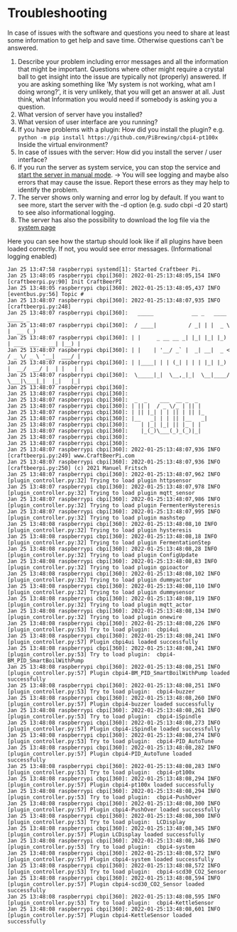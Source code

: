 # Troubleshooting

In case of issues with the software and questions you need to share at least some information to get help and save time. Otherwise questions can't be answered.

1. Describe your problem including error messages and all the information that might be important. Questions where other might require a crystal ball to get insight into the issue are typically not (properly) answered. If you are asking something like 'My system is not working, what am I doing wrong?', it is very unlikely, that you will get an answer at all. Just think, what Information you would need if somebody is asking you a question.
2. What version of server have you installed?
3. What version of user interface are you running?
4. If you have problems with a plugin: How did you install the plugin?
e.g. `python -m pip install https://github.com/PiBrewing/cbpi4-pt100x`
Inside the virtual environment? 
5. In case of issues with the server: How did you install the server / user interface?
6. If you run the server as system service, you can stop the service and [start the server in manual mode](server-installation.md#automatically-start-the-server-as-service). -> You will see logging and maybe also errors that may cause the issue. Report these errors as they may help to identify the problem.
7. The server shows only warning and error log by default. If you want to see more, start the server with the -d option (e.g. sudo cbpi -d 20 start) to see also informational logging.
8. The server has also the possibility to download the log file via the [system page](craftbeerpi-4-server/system.md)


Here you can see how the startup should look like if all plugins have been loaded correctly. If not, you would see error messages. (Informational logging enabled)

```
Jan 25 13:47:58 raspberrypi systemd[1]: Started Craftbeer Pi.
Jan 25 13:48:05 raspberrypi cbpi[360]: 2022-01-25:13:48:05,154 INFO     [craftbeerpi.py:90] Init CraftBeerPI
Jan 25 13:48:05 raspberrypi cbpi[360]: 2022-01-25:13:48:05,437 INFO     [eventbus.py:56] Topic #
Jan 25 13:48:07 raspberrypi cbpi[360]: 2022-01-25:13:48:07,935 INFO     [craftbeerpi.py:248]
Jan 25 13:48:07 raspberrypi cbpi[360]:   _____            __ _   ____                 _____ _
Jan 25 13:48:07 raspberrypi cbpi[360]:  / ____|          / _| | |  _ \               |  __ (_)
Jan 25 13:48:07 raspberrypi cbpi[360]: | |     _ __ __ _| |_| |_| |_) | ___  ___ _ __| |__) |
Jan 25 13:48:07 raspberrypi cbpi[360]: | |    | '__/ _` |  _| __|  _ < / _ \/ _ \ '__|  ___/ |
Jan 25 13:48:07 raspberrypi cbpi[360]: | |____| | | (_| | | | |_| |_) |  __/  __/ |  | |   | |
Jan 25 13:48:07 raspberrypi cbpi[360]:  \_____|_|  \__,_|_|  \__|____/ \___|\___|_|  |_|   |_|
Jan 25 13:48:07 raspberrypi cbpi[360]:                                                        
Jan 25 13:48:07 raspberrypi cbpi[360]:                                                        
Jan 25 13:48:07 raspberrypi cbpi[360]:  _  _    ___  __ _  _
Jan 25 13:48:07 raspberrypi cbpi[360]: | || |  / _ \/_ | || |
Jan 25 13:48:07 raspberrypi cbpi[360]: | || |_| | | || | || |_
Jan 25 13:48:07 raspberrypi cbpi[360]: |__   _| | | || |__   _|
Jan 25 13:48:07 raspberrypi cbpi[360]:    | |_| |_| || |_ | |
Jan 25 13:48:07 raspberrypi cbpi[360]:    |_(_)\___(_)_(_)|_|
Jan 25 13:48:07 raspberrypi cbpi[360]:                          
Jan 25 13:48:07 raspberrypi cbpi[360]:                          
Jan 25 13:48:07 raspberrypi cbpi[360]: 2022-01-25:13:48:07,936 INFO     [craftbeerpi.py:249] www.CraftBeerPi.com
Jan 25 13:48:07 raspberrypi cbpi[360]: 2022-01-25:13:48:07,936 INFO     [craftbeerpi.py:250] (c) 2021 Manuel Fritsch
Jan 25 13:48:07 raspberrypi cbpi[360]: 2022-01-25:13:48:07,962 INFO     [plugin_controller.py:32] Trying to load plugin httpsensor
Jan 25 13:48:07 raspberrypi cbpi[360]: 2022-01-25:13:48:07,978 INFO     [plugin_controller.py:32] Trying to load plugin mqtt_sensor
Jan 25 13:48:07 raspberrypi cbpi[360]: 2022-01-25:13:48:07,986 INFO     [plugin_controller.py:32] Trying to load plugin FermenterHysteresis
Jan 25 13:48:07 raspberrypi cbpi[360]: 2022-01-25:13:48:07,995 INFO     [plugin_controller.py:32] Trying to load plugin mashstep
Jan 25 13:48:08 raspberrypi cbpi[360]: 2022-01-25:13:48:08,10 INFO     [plugin_controller.py:32] Trying to load plugin hysteresis
Jan 25 13:48:08 raspberrypi cbpi[360]: 2022-01-25:13:48:08,18 INFO     [plugin_controller.py:32] Trying to load plugin FermentationStep
Jan 25 13:48:08 raspberrypi cbpi[360]: 2022-01-25:13:48:08,28 INFO     [plugin_controller.py:32] Trying to load plugin ConfigUpdate
Jan 25 13:48:08 raspberrypi cbpi[360]: 2022-01-25:13:48:08,83 INFO     [plugin_controller.py:32] Trying to load plugin gpioactor
Jan 25 13:48:08 raspberrypi cbpi[360]: 2022-01-25:13:48:08,102 INFO     [plugin_controller.py:32] Trying to load plugin dummyactor
Jan 25 13:48:08 raspberrypi cbpi[360]: 2022-01-25:13:48:08,110 INFO     [plugin_controller.py:32] Trying to load plugin dummysensor
Jan 25 13:48:08 raspberrypi cbpi[360]: 2022-01-25:13:48:08,119 INFO     [plugin_controller.py:32] Trying to load plugin mqtt_actor
Jan 25 13:48:08 raspberrypi cbpi[360]: 2022-01-25:13:48:08,134 INFO     [plugin_controller.py:32] Trying to load plugin onewire
Jan 25 13:48:08 raspberrypi cbpi[360]: 2022-01-25:13:48:08,226 INFO     [plugin_controller.py:53] Try to load plugin:  cbpi4ui
Jan 25 13:48:08 raspberrypi cbpi[360]: 2022-01-25:13:48:08,241 INFO     [plugin_controller.py:57] Plugin cbpi4ui loaded successfully
Jan 25 13:48:08 raspberrypi cbpi[360]: 2022-01-25:13:48:08,241 INFO     [plugin_controller.py:53] Try to load plugin:  cbpi4-BM_PID_SmartBoilWithPump
Jan 25 13:48:08 raspberrypi cbpi[360]: 2022-01-25:13:48:08,251 INFO     [plugin_controller.py:57] Plugin cbpi4-BM_PID_SmartBoilWithPump loaded successfully
Jan 25 13:48:08 raspberrypi cbpi[360]: 2022-01-25:13:48:08,251 INFO     [plugin_controller.py:53] Try to load plugin:  cbpi4-buzzer
Jan 25 13:48:08 raspberrypi cbpi[360]: 2022-01-25:13:48:08,260 INFO     [plugin_controller.py:57] Plugin cbpi4-buzzer loaded successfully
Jan 25 13:48:08 raspberrypi cbpi[360]: 2022-01-25:13:48:08,261 INFO     [plugin_controller.py:53] Try to load plugin:  cbpi4-iSpindle
Jan 25 13:48:08 raspberrypi cbpi[360]: 2022-01-25:13:48:08,273 INFO     [plugin_controller.py:57] Plugin cbpi4-iSpindle loaded successfully
Jan 25 13:48:08 raspberrypi cbpi[360]: 2022-01-25:13:48:08,274 INFO     [plugin_controller.py:53] Try to load plugin:  cbpi4-PID_AutoTune
Jan 25 13:48:08 raspberrypi cbpi[360]: 2022-01-25:13:48:08,282 INFO     [plugin_controller.py:57] Plugin cbpi4-PID_AutoTune loaded successfully
Jan 25 13:48:08 raspberrypi cbpi[360]: 2022-01-25:13:48:08,283 INFO     [plugin_controller.py:53] Try to load plugin:  cbpi4-pt100x
Jan 25 13:48:08 raspberrypi cbpi[360]: 2022-01-25:13:48:08,294 INFO     [plugin_controller.py:57] Plugin cbpi4-pt100x loaded successfully
Jan 25 13:48:08 raspberrypi cbpi[360]: 2022-01-25:13:48:08,294 INFO     [plugin_controller.py:53] Try to load plugin:  cbpi4-PushOver
Jan 25 13:48:08 raspberrypi cbpi[360]: 2022-01-25:13:48:08,300 INFO     [plugin_controller.py:57] Plugin cbpi4-PushOver loaded successfully
Jan 25 13:48:08 raspberrypi cbpi[360]: 2022-01-25:13:48:08,300 INFO     [plugin_controller.py:53] Try to load plugin:  LCDisplay
Jan 25 13:48:08 raspberrypi cbpi[360]: 2022-01-25:13:48:08,345 INFO     [plugin_controller.py:57] Plugin LCDisplay loaded successfully
Jan 25 13:48:08 raspberrypi cbpi[360]: 2022-01-25:13:48:08,346 INFO     [plugin_controller.py:53] Try to load plugin:  cbpi4-system
Jan 25 13:48:08 raspberrypi cbpi[360]: 2022-01-25:13:48:08,572 INFO     [plugin_controller.py:57] Plugin cbpi4-system loaded successfully
Jan 25 13:48:08 raspberrypi cbpi[360]: 2022-01-25:13:48:08,572 INFO     [plugin_controller.py:53] Try to load plugin:  cbpi4-scd30_CO2_Sensor
Jan 25 13:48:08 raspberrypi cbpi[360]: 2022-01-25:13:48:08,594 INFO     [plugin_controller.py:57] Plugin cbpi4-scd30_CO2_Sensor loaded successfully
Jan 25 13:48:08 raspberrypi cbpi[360]: 2022-01-25:13:48:08,595 INFO     [plugin_controller.py:53] Try to load plugin:  cbpi4-KettleSensor
Jan 25 13:48:08 raspberrypi cbpi[360]: 2022-01-25:13:48:08,601 INFO     [plugin_controller.py:57] Plugin cbpi4-KettleSensor loaded successfully
```

